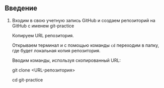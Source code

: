 ## Введение

1. Входим в свою учетную запись GitHub и создаем репозиторий на GitHub с именем git-practice
   
    Копируем URL репозитория.

    Открываем терминал и с помощью команды `cd` переходим в папку, где будет локальная копия репозитория.
   
    Вводим команды, используя скопированный URL:

      git clone <URL-репозитория>

      cd git-practice

